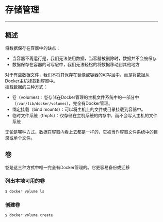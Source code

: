 # 存储管理
---

## 概述
将数据保存在容器中的缺点：

* 当容器不再运行是，我们无法使用数据，当容器被删除时，数据并不会被保存
* 数据保存在容器的可写层中，我们无法轻松的将数据移动到其他地方

对于有些数据文件，我们不将其保存在镜像或容器的可写层中，而是将数据从Docker主机挂载到容器中。  
挂载数据的三种方式：
* 卷（volumes）：卷存储在Docker管理的主机文件系统中的一部分中（`/var/lib/docker/volumes`），完全有Docker管理。
* 绑定挂载（bind mounts）：可以将主机上的文件或目录挂载到容器中。
* 临时文件系统（tmpfs）：仅存储在主机系统的内存中，而不会写入主机的文件系统

无论是哪种方式，数据在容器内看上去都是一样的，它被当作容器文件系统中的目录或单个文件。

## 卷
卷是这三种方式中唯一完全有Docker管理的。它更容易备份或迁移

### 列出本地可用的卷
```sh
$ docker volume ls
```

### 创建卷
```sh
$ docker volume create
```


